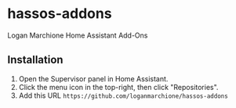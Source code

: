 # hassos-addons
Logan Marchione Home Assistant Add-Ons

## Installation
1. Open the Supervisor panel in Home Assistant.
1. Click the menu icon in the top-right, then click "Repositories".
1. Add this URL `https://github.com/loganmarchione/hassos-addons`
